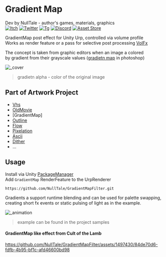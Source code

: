 # Gradient Map
Dev by NullTale - author's games, materials, graphics <br>
[![Itch](https://img.shields.io/badge/Itch-Itch?logo=Itch.io&color=white)](https://nulltale.itch.io)
[![Twitter](https://img.shields.io/badge/Twitter-Twitter?logo=X&color=red)](https://twitter.com/NullTale)
[![Tg](https://img.shields.io/badge/Tg-Telegram?logo=telegram&color=white)](https://t.me/nulltalescape)
[![Discord](https://img.shields.io/badge/Discord-Discord?logo=discord&color=white)](https://discord.gg/CkdQvtA5un)
[![Asset Store](https://img.shields.io/badge/Asset%20Store-asd?logo=Unity&color=blue)](https://assetstore.unity.com/packages/vfx/shaders/fullscreen-camera-effects/270020)

GradientMap post effect for Unity Urp, controlled via volume profile </br>
Works as render feature or a pass for selective post processing [VolFx](https://github.com/NullTale/VolFx)

The concept is taken from graphic editors when an image a colored</br>
by gradient from their grayscale values ([gradietn map](https://www.bcit.cc/cms/lib04/NJ03000372/Centricity/Domain/299/p6_howto_use_gradient_maps%2018.pdf) in photoshop)

![_cover](https://github.com/NullTale/GradientMapFilter/assets/1497430/18cf6991-1486-49f8-bd38-099fe50ef500)</br>
> gradietn alpha - color of the original image

## Part of Artwork Project

* [Vhs](https://github.com/NullTale/VhsFx)
* [OldMovie](https://github.com/NullTale/OldMovieFx)
* [GradientMap]
* [Outline](https://github.com/NullTale/OutlineFilter)
* [Flow](https://github.com/NullTale/FlowFx)
* [Pixelation](https://github.com/NullTale/PixelationFx)
* [Ascii](https://github.com/NullTale/AsciiFx)
* [Dither](https://github.com/NullTale/DitherFx)
* ...

## Usage
Install via Unity [PackageManager](https://docs.unity3d.com/Manual/upm-ui-giturl.html)</br>
Add `GradientMap` RenderFeature to the UrpRenderer
```
https://github.com/NullTale/GradientMapFilter.git
```

Gradients a support runtime blending and can be used for palette swapping,</br>
creating short fx events or static pulsing of light as in the example.

![_animation](https://github.com/NullTale/GradientMapFilter/assets/1497430/206d8a47-4285-4ccb-9ca0-124184576afc)
> example can be found in the project samples

#### GradientMap like effect from Cult of the Lamb

https://github.com/NullTale/GradientMapFilter/assets/1497430/84de70d6-fdfb-4b95-bf1c-afd46600bd98

